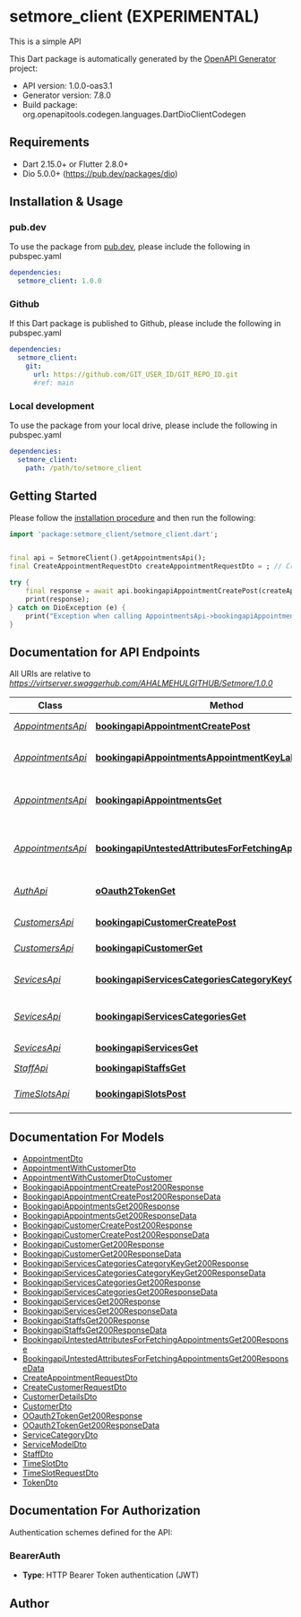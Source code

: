 # setmore_client (EXPERIMENTAL)
This is a simple API

This Dart package is automatically generated by the [OpenAPI Generator](https://openapi-generator.tech) project:

- API version: 1.0.0-oas3.1
- Generator version: 7.8.0
- Build package: org.openapitools.codegen.languages.DartDioClientCodegen

## Requirements

* Dart 2.15.0+ or Flutter 2.8.0+
* Dio 5.0.0+ (https://pub.dev/packages/dio)

## Installation & Usage

### pub.dev
To use the package from [pub.dev](https://pub.dev), please include the following in pubspec.yaml
```yaml
dependencies:
  setmore_client: 1.0.0
```

### Github
If this Dart package is published to Github, please include the following in pubspec.yaml
```yaml
dependencies:
  setmore_client:
    git:
      url: https://github.com/GIT_USER_ID/GIT_REPO_ID.git
      #ref: main
```

### Local development
To use the package from your local drive, please include the following in pubspec.yaml
```yaml
dependencies:
  setmore_client:
    path: /path/to/setmore_client
```

## Getting Started

Please follow the [installation procedure](#installation--usage) and then run the following:

```dart
import 'package:setmore_client/setmore_client.dart';


final api = SetmoreClient().getAppointmentsApi();
final CreateAppointmentRequestDto createAppointmentRequestDto = ; // CreateAppointmentRequestDto | 

try {
    final response = await api.bookingapiAppointmentCreatePost(createAppointmentRequestDto);
    print(response);
} catch on DioException (e) {
    print("Exception when calling AppointmentsApi->bookingapiAppointmentCreatePost: $e\n");
}

```

## Documentation for API Endpoints

All URIs are relative to *https://virtserver.swaggerhub.com/AHALMEHULGITHUB/Setmore/1.0.0*

Class | Method | HTTP request | Description
------------ | ------------- | ------------- | -------------
[*AppointmentsApi*](doc/AppointmentsApi.md) | [**bookingapiAppointmentCreatePost**](doc/AppointmentsApi.md#bookingapiappointmentcreatepost) | **POST** /bookingapi/appointment/create | Create an appointment
[*AppointmentsApi*](doc/AppointmentsApi.md) | [**bookingapiAppointmentsAppointmentKeyLabelPut**](doc/AppointmentsApi.md#bookingapiappointmentsappointmentkeylabelput) | **PUT** /bookingapi/appointments/{appointmentKey}/label | Update an appointment label
[*AppointmentsApi*](doc/AppointmentsApi.md) | [**bookingapiAppointmentsGet**](doc/AppointmentsApi.md#bookingapiappointmentsget) | **GET** /bookingapi/appointments | Fetch appointments by date range
[*AppointmentsApi*](doc/AppointmentsApi.md) | [**bookingapiUntestedAttributesForFetchingAppointmentsGet**](doc/AppointmentsApi.md#bookingapiuntestedattributesforfetchingappointmentsget) | **GET** /bookingapi/untested-attributes-for-fetching-appointments | Fetch appointments by date range
[*AuthApi*](doc/AuthApi.md) | [**oOauth2TokenGet**](doc/AuthApi.md#ooauth2tokenget) | **GET** /o/oauth2/token | Swap refresh token for access token
[*CustomersApi*](doc/CustomersApi.md) | [**bookingapiCustomerCreatePost**](doc/CustomersApi.md#bookingapicustomercreatepost) | **POST** /bookingapi/customer/create | Create a customer
[*CustomersApi*](doc/CustomersApi.md) | [**bookingapiCustomerGet**](doc/CustomersApi.md#bookingapicustomerget) | **GET** /bookingapi/customer | Get customer details
[*SevicesApi*](doc/SevicesApi.md) | [**bookingapiServicesCategoriesCategoryKeyGet**](doc/SevicesApi.md#bookingapiservicescategoriescategorykeyget) | **GET** /bookingapi/services/categories/{categoryKey} | Fetch Service by Category Key
[*SevicesApi*](doc/SevicesApi.md) | [**bookingapiServicesCategoriesGet**](doc/SevicesApi.md#bookingapiservicescategoriesget) | **GET** /bookingapi/services/categories | Fetch Service Categories
[*SevicesApi*](doc/SevicesApi.md) | [**bookingapiServicesGet**](doc/SevicesApi.md#bookingapiservicesget) | **GET** /bookingapi/services | Fetch all services
[*StaffApi*](doc/StaffApi.md) | [**bookingapiStaffsGet**](doc/StaffApi.md#bookingapistaffsget) | **GET** /bookingapi/staffs | Fetch all staff
[*TimeSlotsApi*](doc/TimeSlotsApi.md) | [**bookingapiSlotsPost**](doc/TimeSlotsApi.md#bookingapislotspost) | **POST** /bookingapi/slots | Get all available time slots


## Documentation For Models

 - [AppointmentDto](doc/AppointmentDto.md)
 - [AppointmentWithCustomerDto](doc/AppointmentWithCustomerDto.md)
 - [AppointmentWithCustomerDtoCustomer](doc/AppointmentWithCustomerDtoCustomer.md)
 - [BookingapiAppointmentCreatePost200Response](doc/BookingapiAppointmentCreatePost200Response.md)
 - [BookingapiAppointmentCreatePost200ResponseData](doc/BookingapiAppointmentCreatePost200ResponseData.md)
 - [BookingapiAppointmentsGet200Response](doc/BookingapiAppointmentsGet200Response.md)
 - [BookingapiAppointmentsGet200ResponseData](doc/BookingapiAppointmentsGet200ResponseData.md)
 - [BookingapiCustomerCreatePost200Response](doc/BookingapiCustomerCreatePost200Response.md)
 - [BookingapiCustomerCreatePost200ResponseData](doc/BookingapiCustomerCreatePost200ResponseData.md)
 - [BookingapiCustomerGet200Response](doc/BookingapiCustomerGet200Response.md)
 - [BookingapiCustomerGet200ResponseData](doc/BookingapiCustomerGet200ResponseData.md)
 - [BookingapiServicesCategoriesCategoryKeyGet200Response](doc/BookingapiServicesCategoriesCategoryKeyGet200Response.md)
 - [BookingapiServicesCategoriesCategoryKeyGet200ResponseData](doc/BookingapiServicesCategoriesCategoryKeyGet200ResponseData.md)
 - [BookingapiServicesCategoriesGet200Response](doc/BookingapiServicesCategoriesGet200Response.md)
 - [BookingapiServicesCategoriesGet200ResponseData](doc/BookingapiServicesCategoriesGet200ResponseData.md)
 - [BookingapiServicesGet200Response](doc/BookingapiServicesGet200Response.md)
 - [BookingapiServicesGet200ResponseData](doc/BookingapiServicesGet200ResponseData.md)
 - [BookingapiStaffsGet200Response](doc/BookingapiStaffsGet200Response.md)
 - [BookingapiStaffsGet200ResponseData](doc/BookingapiStaffsGet200ResponseData.md)
 - [BookingapiUntestedAttributesForFetchingAppointmentsGet200Response](doc/BookingapiUntestedAttributesForFetchingAppointmentsGet200Response.md)
 - [BookingapiUntestedAttributesForFetchingAppointmentsGet200ResponseData](doc/BookingapiUntestedAttributesForFetchingAppointmentsGet200ResponseData.md)
 - [CreateAppointmentRequestDto](doc/CreateAppointmentRequestDto.md)
 - [CreateCustomerRequestDto](doc/CreateCustomerRequestDto.md)
 - [CustomerDetailsDto](doc/CustomerDetailsDto.md)
 - [CustomerDto](doc/CustomerDto.md)
 - [OOauth2TokenGet200Response](doc/OOauth2TokenGet200Response.md)
 - [OOauth2TokenGet200ResponseData](doc/OOauth2TokenGet200ResponseData.md)
 - [ServiceCategoryDto](doc/ServiceCategoryDto.md)
 - [ServiceModelDto](doc/ServiceModelDto.md)
 - [StaffDto](doc/StaffDto.md)
 - [TimeSlotDto](doc/TimeSlotDto.md)
 - [TimeSlotRequestDto](doc/TimeSlotRequestDto.md)
 - [TokenDto](doc/TokenDto.md)


## Documentation For Authorization


Authentication schemes defined for the API:
### BearerAuth

- **Type**: HTTP Bearer Token authentication (JWT)


## Author



